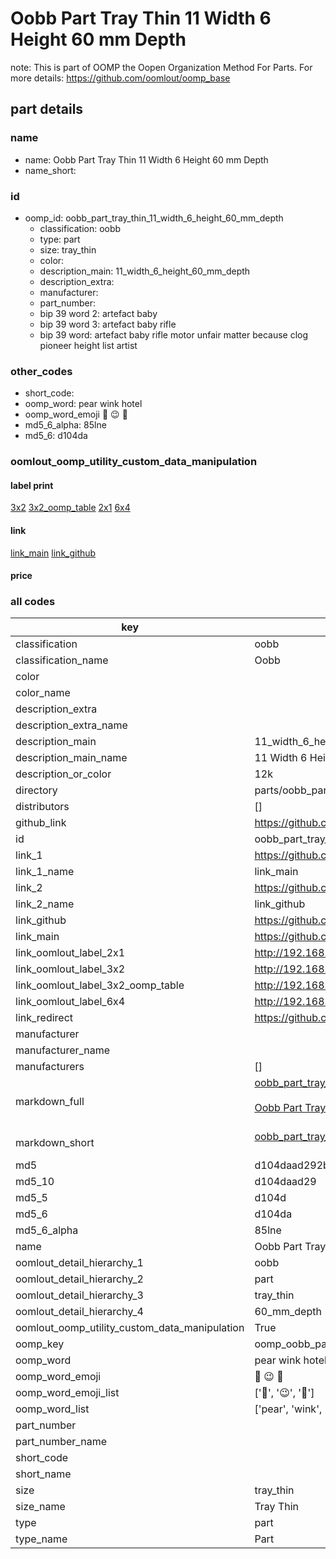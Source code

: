 # Oobb Part Tray Thin 11 Width 6 Height 60 mm Depth  

note: This is part of OOMP the Oopen Organization Method For Parts. For more details: https://github.com/oomlout/oomp_base

##  part details
  







### name
* name: Oobb Part Tray Thin 11 Width 6 Height 60 mm Depth
* name_short: 
### id
* oomp_id: oobb_part_tray_thin_11_width_6_height_60_mm_depth
  * classification: oobb
  * type: part
  * size: tray_thin
  * color: 
  * description_main: 11_width_6_height_60_mm_depth
  * description_extra: 
  * manufacturer: 
  * part_number: 
  * bip 39 word 2: artefact baby
  * bip 39 word 3: artefact baby rifle
  * bip 39 word: artefact baby rifle motor unfair matter because clog pioneer height list artist

### other_codes
* short_code: 
* oomp_word: pear wink hotel
* oomp_word_emoji :pear: :wink: :hotel:
* md5_6_alpha: 85lne
* md5_6: d104da






### oomlout_oomp_utility_custom_data_manipulation
#### label print
[3x2](http://192.168.1.245:1112/?label=oomp%2085lne)
[3x2_oomp_table](http://192.168.1.108:1112/?label=oomp%2085lne)
[2x1](http://192.168.1.242:1112/?label=oomp%2085lne)
[6x4](http://192.168.1.55:1112/?label=oomp%2085lne)    

#### link

[link_main](https://github.com/oomlout/oomlout_oomp_version_1_messy/tree/main/parts/oobb_part_tray_thin_11_width_6_height_60_mm_depth) [link_github](https://github.com/oomlout/oomlout_oomp_version_1_messy/tree/main/parts/oobb_part_tray_thin_11_width_6_height_60_mm_depth)                             

#### price







### all codes 
| key | value |  
| --- | --- |  
| classification | oobb |  
| classification_name | Oobb |  
| color |  |  
| color_name |  |  
| description_extra |  |  
| description_extra_name |  |  
| description_main | 11_width_6_height_60_mm_depth |  
| description_main_name | 11 Width 6 Height 60 mm Depth |  
| description_or_color | 12k |  
| directory | parts/oobb_part_tray_thin_11_width_6_height_60_mm_depth |  
| distributors | [] |  
| github_link | https://github.com/oomlout/oomlout_oomp_part_src/tree/main/parts/oobb_part_tray_thin_11_width_6_height_60_mm_depth |  
| id | oobb_part_tray_thin_11_width_6_height_60_mm_depth |  
| link_1 | https://github.com/oomlout/oomlout_oomp_version_1_messy/tree/main/parts/oobb_part_tray_thin_11_width_6_height_60_mm_depth |  
| link_1_name | link_main |  
| link_2 | https://github.com/oomlout/oomlout_oomp_version_1_messy/tree/main/parts/oobb_part_tray_thin_11_width_6_height_60_mm_depth |  
| link_2_name | link_github |  
| link_github | https://github.com/oomlout/oomlout_oomp_version_1_messy/tree/main/parts/oobb_part_tray_thin_11_width_6_height_60_mm_depth |  
| link_main | https://github.com/oomlout/oomlout_oomp_version_1_messy/tree/main/parts/oobb_part_tray_thin_11_width_6_height_60_mm_depth |  
| link_oomlout_label_2x1 | http://192.168.1.242:1112/?label=oomp%2085lne |  
| link_oomlout_label_3x2 | http://192.168.1.245:1112/?label=oomp%2085lne |  
| link_oomlout_label_3x2_oomp_table | http://192.168.1.108:1112/?label=oomp%2085lne |  
| link_oomlout_label_6x4 | http://192.168.1.55:1112/?label=oomp%2085lne |  
| link_redirect | https://github.com/oomlout/oomlout_oomp_version_1_messy/tree/main/parts/oobb_part_tray_thin_11_width_6_height_60_mm_depth |  
| manufacturer |  |  
| manufacturer_name |  |  
| manufacturers | [] |  
| markdown_full | [oobb_part_tray_thin_11_width_6_height_60_mm_depth](none)<br>[](none)<br>[Oobb Part Tray Thin 11 Width 6 Height 60 Mm Depth](none)<br><br> |  
| markdown_short | [oobb_part_tray_thin_11_width_6_height_60_mm_depth](none)<br><br> |  
| md5 | d104daad292b827a2576890773444067 |  
| md5_10 | d104daad29 |  
| md5_5 | d104d |  
| md5_6 | d104da |  
| md5_6_alpha | 85lne |  
| name | Oobb Part Tray Thin 11 Width 6 Height 60 mm Depth |  
| oomlout_detail_hierarchy_1 | oobb |  
| oomlout_detail_hierarchy_2 | part |  
| oomlout_detail_hierarchy_3 | tray_thin |  
| oomlout_detail_hierarchy_4 | 60_mm_depth |  
| oomlout_oomp_utility_custom_data_manipulation | True |  
| oomp_key | oomp_oobb_part_tray_thin_11_width_6_height_60_mm_depth |  
| oomp_word | pear wink hotel |  
| oomp_word_emoji | :pear: :wink: :hotel: |  
| oomp_word_emoji_list | [':pear:', ':wink:', ':hotel:'] |  
| oomp_word_list | ['pear', 'wink', 'hotel'] |  
| part_number |  |  
| part_number_name |  |  
| short_code |  |  
| short_name |  |  
| size | tray_thin |  
| size_name | Tray Thin |  
| type | part |  
| type_name | Part |  
